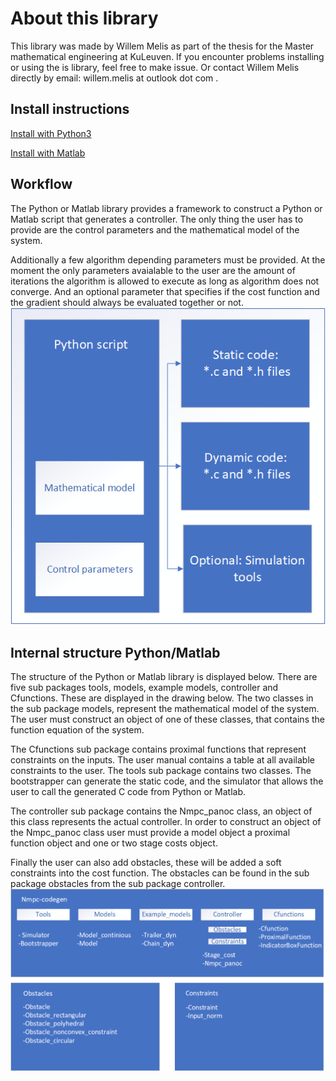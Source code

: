 # About this library
This library was made by Willem Melis as part of the thesis for the Master mathematical engineering at KuLeuven. If you encounter problems installing or using the is library, feel free to make issue. Or contact Willem Melis directly by email: willem.melis at outlook dot com .

## Install instructions
[Install with Python3](./install/Python_install.md)

[Install with Matlab](./install/Matlab_install.md)

## Workflow
The Python or Matlab library provides a framework to construct a Python or Matlab script that generates a controller. The only thing the user has to provide are the control parameters and the mathematical model of the system. 

Additionally a few algorithm depending parameters must be provided. At the moment the only parameters avaialable to the user are the amount of iterations the algorithm is allowed to execute as long as algorithm does not converge. And an optional parameter that specifies if the cost function and the gradient should always be evaluated together or not.
![alt text](img/nmpc_codegen_scheme.png "General scheme of the library")

## Internal structure Python/Matlab 
The structure of the Python or Matlab library is displayed below. There are five sub packages tools, models, example models, controller and Cfunctions. These are displayed in the drawing below. The two classes in the sub package models, represent the mathematical model of the system. The user must construct an object of one of these classes, that contains the function equation of the system.

The Cfunctions sub package contains proximal functions that represent constraints on the inputs. The user manual contains a table at all available constraints to the user. The tools sub package contains two classes. The bootstrapper can generate the static code, and the simulator that allows the user to call the generated C code from Python or Matlab.

The controller sub package contains the Nmpc_panoc class, an object of this class represents the actual controller. In order to construct an object of the Nmpc_panoc class user must provide a model object a proximal function object and one or two stage costs object.

Finally the user can also add obstacles, these will be added a soft constraints into the cost function. The obstacles can be found in the sub package obstacles from the sub package controller.
![alt text](img/nmpc_codegen_packages.png "General scheme of the library")
